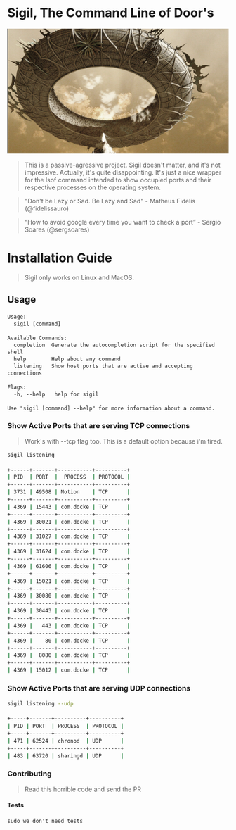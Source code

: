 # Sigil, The Command Line of Door's

![Sigil](.github/assets/img/sigil.png)

> This is a passive-agressive project. Sigil doesn't matter, and it's not impressive. Actually, it's quite disappointing. It's just a nice wrapper for the lsof command intended to show occupied ports and their respective processes on the operating system.

> "Don't be Lazy or Sad. Be Lazy and Sad" - Matheus Fidelis (@fidelissauro)

> “How to avoid google every time you want to check a port” - Sergio Soares (@sergsoares)

# Installation Guide

> Sigil only works on Linux and MacOS. 

## Usage 

```
Usage:
  sigil [command]

Available Commands:
  completion  Generate the autocompletion script for the specified shell
  help        Help about any command
  listening   Show host ports that are active and accepting connections

Flags:
  -h, --help   help for sigil

Use "sigil [command] --help" for more information about a command.
```

### Show Active Ports that are serving TCP connections

> Work's with --tcp flag too. This is a default option because i'm tired. 

```bash
sigil listening

+------+-------+-----------+----------+
| PID  | PORT  |  PROCESS  | PROTOCOL |
+------+-------+-----------+----------+
| 3731 | 49508 | Notion    | TCP      |
+------+-------+-----------+----------+
| 4369 | 15443 | com.docke | TCP      |
+------+-------+-----------+----------+
| 4369 | 30021 | com.docke | TCP      |
+------+-------+-----------+----------+
| 4369 | 31027 | com.docke | TCP      |
+------+-------+-----------+----------+
| 4369 | 31624 | com.docke | TCP      |
+------+-------+-----------+----------+
| 4369 | 61606 | com.docke | TCP      |
+------+-------+-----------+----------+
| 4369 | 15021 | com.docke | TCP      |
+------+-------+-----------+----------+
| 4369 | 30080 | com.docke | TCP      |
+------+-------+-----------+----------+
| 4369 | 30443 | com.docke | TCP      |
+------+-------+-----------+----------+
| 4369 |   443 | com.docke | TCP      |
+------+-------+-----------+----------+
| 4369 |    80 | com.docke | TCP      |
+------+-------+-----------+----------+
| 4369 |  8080 | com.docke | TCP      |
+------+-------+-----------+----------+
| 4369 | 15012 | com.docke | TCP      |
```

### Show Active Ports that are serving UDP connections

```bash
sigil listening --udp

+-----+-------+----------+----------+
| PID | PORT  | PROCESS  | PROTOCOL |
+-----+-------+----------+----------+
| 471 | 62524 | chronod  | UDP      |
+-----+-------+----------+----------+
| 483 | 63720 | sharingd | UDP      |
```


### Contributing

> Read this horrible code and send the PR 

#### Tests

```
sudo we don't need tests
```